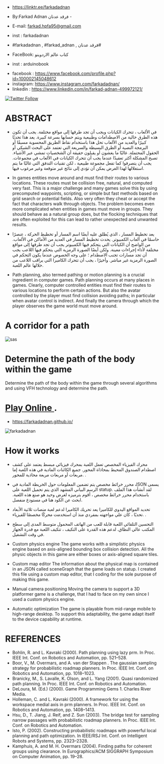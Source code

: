 
- https://linktr.ee/farkadadnan

-  By:Farkad Adnan فرقد عدنان - 
 - E-mail: farkad.hpfa95@gmail.com 
- inst : farkadadnan 
- #farkadadnan , #farkad_adnan , فرقد عدنان# 
- FaceBook: كتاب عالم الاردوينو 
- inst : arduinobook

* facebook : https://www.facebook.com/profile.php?id=100002145048612
* instagram:  https://www.instagram.com/farkadadnan/
* linkedin : https://www.linkedin.com/in/farkad-adnan-499972121/

 <p>
 <a href='https://mobile.twitter.com/farkadadnan'>
        <img alt="Twitter Follow" src="https://img.shields.io/twitter/follow/farkadadnan?label=%40farkadadnan&style=social" alt='Twitter' align="center"/>
    </a>
</p>


# ABSTRACT

- في الألعاب ، تتحرك الكيانات ويجب أن تجد طرقها إلى مواقع مختلفة. يجب أن تكون هذه الطرق خالية من الاصطدامات وطبيعية ويتم حسابها بسرعة كبيرة. يعد هذا تحديًا كبيرًا والعديد من الألعاب تحل هذا باستخدام نقاط الطريق المحسوبة مسبقًا أو البرمجة النصية أو الطرق البسيطة والسريعة التي تعتمد على البحث الشبكي أو الحقول المحتملة. غالبًا ما يغشون أو يقبلون حقيقة أن الشخصيات تمشي عبر الأشياء. تصبح المشكلة أكثر تعقيدًا عندما يجب أن تتحرك الكيانات في الألعاب في مجموعات. يجب أن يتصرفوا كما تفعل مجموعة طبيعية ، لكن تقنيات التدفق التي غالبًا ما يتم استغلالها لهذا الغرض يمكن أن تؤدي إلى نتائج غير متوقعة وغير مرغوب فيها.
- In games entities move around and must find their routes to various locations. These routes must be collision free, natural, and computed very fast. This is a major challenge and many games solve this by using precomputed waypoints, scripting, or simple but fast methods based on grid search or potential fields. Also very often they cheat or accept the fact that characters walk through objects. The problem becomes even more complicated when entities in games must move in groups. They should behave as a natural group does, but the flocking techniques that are often exploited for this can lead to rather unexpected and unwanted results.

- يعد تخطيط المسار ، الذي يُطلق عليه أيضًا اسم المسار أو تخطيط الحركة ، عنصرًا حاسمًا في ألعاب الكمبيوتر. يحدث تخطيط المسار في العديد من الأماكن في الألعاب. من الواضح أن الكيانات التي يتحكم فيها الكمبيوتر يجب أن تجد طرقها إلى مواقع مختلفة لأداء إجراءات معينة. ولكن أيضًا الصورة الرمزية التي يتحكم فيها اللاعب يجب أن تجد مسارات تجنب الاصطدام ؛ على وجه الخصوص عندما يكون التحكم في الصورة الرمزية غير مباشر. وأخيرًا ، يجب أن تتحرك الكاميرا التي يراقب اللاعب من خلالها عالم اللعبة.
- Path planning, also termed pathing or motion planning is a crucial ingredient in computer games. Path planning occurs at many places in games. Clearly, computer controlled entities must find their routes to various locations to perform certain actions. But also the avatar controlled by the player must find collision avoiding paths; in particular when avatar control is indirect. And finally the camera through which the player observes the game world must move around.

# A corridor for a path 
![sas](https://user-images.githubusercontent.com/35774039/184292039-27e32d93-cce4-4ca8-92cf-9b1197fe3dc8.PNG)


# Determine the path of the body within the game
 Determine the path of the body within the game through several algorithms and using VFH technology and determine the path.
 
 # [Play Online ](https://farkadadnan.github.io/).
* https://farkadadnan.github.io/

![farkadadnan](https://user-images.githubusercontent.com/35774039/184148611-8460971b-5626-4388-8961-9c2fc6abd8fc.gif)
# How it works
- محرك الفيزياء المخصص
تعمل اللعبة بمحرك فيزيائي مبسط يعتمد على كشف اصطدام الصندوق المحيط بمحاذاة المحور. جميع الكائنات المادية في هذه اللعبة إما مربعات أو مربعات مربعة محاذية للمحور.  .

- محرر خرائط مخصص
يتم تضمين المعلومات حول الخريطة المادية في JSON يسمى الرسم البياني المشهد الذي يتم تحميل اللعبة على statup. لقد أنشأت هذا الملف باستخدام محرر خرائط مخصص ، أقوم بترميزه لغرض وحيد هو صنع هذه اللعبة. ابحث عن الكود هنا في مستودع منفصل.

- تحديد المواقع اليدوي للكاميرا
يعد تحريك الكاميرا لدعم لعبة منصات ثلاثية الأبعاد تحديًا ، كان علي مواجهته بمفردي منذ أن استخدمت محركًا مخصصًا للفيزياء. .

- التحسين التلقائي
اللعبة قابلة للعب من الهاتف المحمول متوسط ​​المدى إلى سطح المكتب عالي النطاق. لدعم هذه القدرة على التكيف ، تتكيف اللعبة مع قدرة الجهاز في وقت التشغيل.

- Custom physics engine
The game works with a simplistic physics engine based on axis-aligned bounding box collision detection. All the physic objects in this game are either boxes or axis-aligned square tiles.  

- Custom map editor
The information about the physical map is contained in an JSON called sceneGraph that the game loads on statup. I created this file using a custom map editor, that I coding for the sole purpose of making this game.  

- Manual camera positioning
Moving the camera to support a 3D platformer game is a challenge, that I had to face on my own since I used a custom physics engine.  

- Automatic optimization
The game is playable from mid-range mobile to high-range desktop. To support this adaptability, the game adapt itself to the device capability at runtime.  
 



# REFERENCES 

-  Bohlin, R. and L. Kavraki (2000). Path planning using lazy prm. In Proc. IEEE Int. Conf. on Robotics and Automation, pp. 521–528.
-  Boor, V., M. Overmars, and A. van der Stappen . The gaussian sampling strategy for probabilistic roadmap planners. In Proc. IEEE Int. Conf. on Robotics and Automation, pp. 1018–1023. 
-  Branicky, M., S. Lavalle, K. Olson, and L. Yang (2001). Quasi randomized path planning. In Proc. IEEE Int. Conf. on Robotics and Automation. 
- DeLoura, M. (Ed.) (2000). Game Programming Gems 1. Charles River Media. 
- Holleman, C. and L. Kavraki (2000). A framework for using the workspace medial axis in prm planners. In Proc. IEEE Int. Conf. on Robotics and Automation, pp. 1408–1413. 
- Hsu, D., T. Jiang, J. Reif, and Z. Sun (2003). The bridge test for sampling narrow passages with probabilistic roadmap planners. In Proc. IEEE Int. Conf. on Robotics and Automation.
- Isto, P. (2002). Constructing probabilistic roadmaps with powerful local planning and path optimization. In IEEE/RSJ Int. Conf. on Intelligent Robots and Systems, pp. 2323–2328. 
- Kamphuis, A. and M. H. Overmars (2004). Finding paths for coherent groups using clearance. In Eurographics/ACM SIGGRAPH Symposium on Computer Animation, pp. 19–28.
